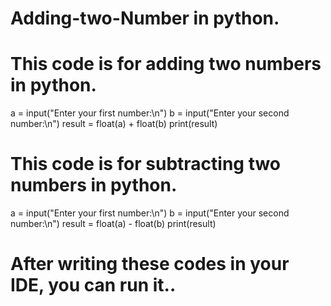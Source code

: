 # Adding-two-Number in python.
# This code is for adding two numbers in python.

a = input("Enter your first number:\n")
b = input("Enter your second number:\n")
result = float(a) + float(b)
print(result)



# This code is for subtracting two numbers in python.

a = input("Enter your first number:\n")
b = input("Enter your second number:\n")
result = float(a) - float(b)
print(result)

# After writing these codes in your IDE, you can run it..
